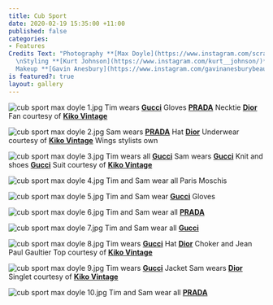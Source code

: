 ```yaml
---
title: Cub Sport
date: 2020-02-19 15:35:00 +11:00
published: false
categories:
- Features
Credits Text: "Photography **[Max Doyle](https://www.instagram.com/scrap_doyle/?hl=en)**
  \nStyling **[Kurt Johnson](https://www.instagram.com/kurt__johnson/)**  \nHair and
  Makeup **[Gavin Anesbury](https://www.instagram.com/gavinanesburybeauty/?hl=en)**"
is featured?: true
layout: gallery
---
```


![cub sport max doyle 1.jpg](/uploads/cub%20sport%20max%20doyle%201.jpg)
Tim wears  **[Gucci](https://www.gucci.com/au/en_au/)** Gloves **[PRADA](https://www.instagram.com/prada/)** Necktie **[Dior](https://www.dior.com/en_int)** Fan courtesy of **[Kiko Vintage](https://www.instagram.com/kiko.vintage/?hl=en)**
 
![cub sport max doyle 2.jpg](/uploads/cub%20sport%20max%20doyle%202.jpg)
Sam wears **[PRADA](https://www.instagram.com/prada/)** Hat **[Dior](https://www.dior.com/en_int)** Underwear courtesy of **[Kiko Vintage](https://www.instagram.com/kiko.vintage/?hl=en)** Wings stylists own
 
![cub sport max doyle 3.jpg](/uploads/cub%20sport%20max%20doyle%203.jpg)
Tim wears all **[Gucci](https://www.gucci.com/au/en_au/)** Sam wears **[Gucci](https://www.gucci.com/au/en_au/)** Knit and shoes **[Gucci](https://www.gucci.com/au/en_au/)** Suit courtesy of **[Kiko Vintage](https://www.instagram.com/kiko.vintage/?hl=en)**
 
![cub sport max doyle 4.jpg](/uploads/cub%20sport%20max%20doyle%204.jpg)
Tim and Sam wear all Paris Moschis

![cub sport max doyle 5.jpg](/uploads/cub%20sport%20max%20doyle%205.jpg)
Tim and Sam wear **[Gucci](https://www.gucci.com/au/en_au/)** Gloves

![cub sport max doyle 6.jpg](/uploads/cub%20sport%20max%20doyle%206.jpg)
Tim and Sam wear all **[PRADA](https://www.instagram.com/prada/)** 

![cub sport max doyle 7.jpg](/uploads/cub%20sport%20max%20doyle%207.jpg)
Tim and Sam wear all **[Gucci](https://www.gucci.com/au/en_au/)**

![cub sport max doyle 8.jpg](/uploads/cub%20sport%20max%20doyle%208.jpg)
Tim wears **[Gucci](https://www.gucci.com/au/en_au/)** Hat **[Dior](https://www.dior.com/en_int)** Choker and Jean Paul Gaultier Top courtesy of **[Kiko Vintage](https://www.instagram.com/kiko.vintage/?hl=en)**

![cub sport max doyle 9.jpg](/uploads/cub%20sport%20max%20doyle%209.jpg)
Tim wears **[Gucci](https://www.gucci.com/au/en_au/)** Jacket Sam wears **[Dior](https://www.dior.com/en_int)** Singlet courtesy of **[Kiko Vintage](https://www.instagram.com/kiko.vintage/?hl=en)**

![cub sport max doyle 10.jpg](/uploads/cub%20sport%20max%20doyle%2010.jpg)
Tim and Sam wear  all **[PRADA](https://www.instagram.com/prada/)** 